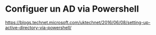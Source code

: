 # Configuer un AD via Powershell

<https://blogs.technet.microsoft.com/uktechnet/2016/06/08/setting-up-active-directory-via-powershell/>

